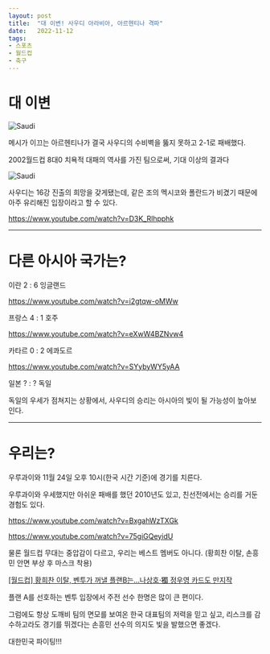 ```yaml
---
layout: post
title:  "대 이변! 사우디 아라비아, 아르헨티나 격파"
date:   2022-11-12
tags:
- 스포츠
- 월드컵
- 축구
---
```


# 대 이변

![Saudi](../fan/img/2022/worldcup/saudi_argentina_01.jpg)

메시가 이끄는 아르헨티나가 결국 사우디의 수비벽을 뚫지 못하고 2-1로 패배했다.

2002월드컵 8대0 치욕적 대패의 역사를 가진 팀으로써, 기대 이상의 결과다

![Saudi](../fan/img/2022/worldcup/saudi_argentina_02.jpg)

사우디는 16강 진출의 희망을 갖게됐는데, 같은 조의 멕시코와 폴란드가 비겼기 때문에 아주 유리해진 입장이라고 할 수 있다.

https://www.youtube.com/watch?v=D3K_Rlhpphk

---

# 다른 아시아 국가는?

이란 2 : 6 잉글랜드

https://www.youtube.com/watch?v=i2gtqw-oMWw


프랑스 4 : 1 호주

https://www.youtube.com/watch?v=eXwW4BZNvw4

카타르 0 : 2 에콰도르

https://www.youtube.com/watch?v=SYybyWY5yAA

일본 ? : ? 독일

독일의 우세가 점쳐지는 상황에서, 사우디의 승리는 아시아의 빛이 될 가능성이 높아보인다.

---

# 우리는?

우루과이와 11월 24일 오후 10시(한국 시간 기준)에 경기를 치른다.

우루과이와 우세했지만 아쉬운 패배를 했던 2010년도 있고, 친선전에서는 승리를 거둔 경험도 있다.

https://www.youtube.com/watch?v=BxgahWzTXGk

https://www.youtube.com/watch?v=75giGQeyidU

물론 월드컵 무대는 중압감이 다르고, 우리는 베스트 멤버도 아니다. (황희찬 이탈, 손흥민 안면 부상 후 마스크 착용)

[[월드컵] 황희찬 이탈, 벤투가 꺼낼 플랜B는…나상호·獨 정우영 카드도 만지작](https://n.news.naver.com/sports/qatar2022/worldcup/article/421/0006475203)

플랜 A를 선호하는 벤투 입장에서 주전 선수 한명은 많이 큰 편이다.

그럼에도 항상 도깨비 팀의 면모를 보여온 한국 대표팀의 저력을 믿고 싶고, 리스크를 감수하고라도 경기를 뛰겠다는 손흥민 선수의 의지도 빛을 발했으면 좋겠다.

대한민국 파이팅!!!